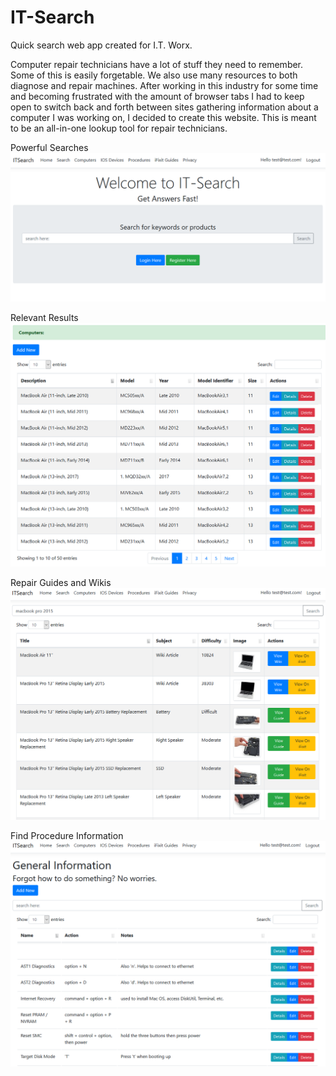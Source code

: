 # IT-Search
 Quick search web app created for I.T. Worx.
 
 Computer repair technicians have a lot of stuff they need to remember. Some of this is easily forgetable. We also use many resources to both diagnose and repair machines. After working in this industry for some time and becoming frustrated with the amount of browser tabs I had to keep open to switch back and forth between sites gathering information about a computer I was working on, I decided to create this website. This is meant to be an all-in-one lookup tool for repair technicians. 
 

 Powerful Searches
![Screenshot](pics/home-page.png "Powerful Searches")

Relevant Results
![Screenshot](pics/search-result.png "Relevant Results")

Repair Guides and Wikis
![Screenshot](pics/guides-and-wikis.png "Repair Guides and Wikis")

Find Procedure Information
![Screenshot](pics/procedure-info.png "Find Procedure Information")
